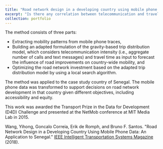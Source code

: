 ```yaml
---
title: "Road network design in a developing country using mobile phone data"
excerpt: "Is there any correlation between telecommunication and travel demand? This study used mobile phone traces to depict mobility patterns, and related inter-regional travel demand with inter-regional telecommunication intensity. Based on that, a trip distribution model was developed and embedded in a road network optimization algorithm. The method was applied to a case study for road network design in Senegal. It is valuable and reproducible not only to Senegal but also to other countries where traditional mobility data is scarce but mobile phone data is available. [[<u>download link</u>](https://ieeexplore.ieee.org/document/8531737)]<br/><br/><img src='/images/rnd.png' width='400'/>"
collection: portfolio
---
```


The method consists of three parts:
* Extracting mobility patterns from mobile phone traces,
* Building an adapted formulation of the gravity-based trip distribution model, which considers telecommunication intensity (i.e., aggregate number of calls and text messages) and travel time as input to forecast the influence of road improvements on country-wide mobility, and
* Optimizing the road network investment based on the adapted trip distribution model by using a local search algorithm.

The method was applied to the case study country of Senegal. The mobile phone data was transformed to support decisions on road network development in that country given different objectives, including accessibility and equity.

This work was awarded the Transport Prize in the Data for Development (D4D) Challenge and presented at the NetMob conference at MIT Media Lab in 2015.

Wang, Yihong, Goncalo Correia, Erik de Romph, and Bruno F. Santos. "Road Network Design in a Developing Country Using Mobile Phone Data: An Application to Senegal." [IEEE Intelligent Transportation Systems Magazine](https://ieeexplore.ieee.org/abstract/document/8531737) (2018).